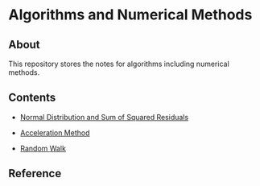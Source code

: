 # Algorithms and Numerical Methods

## About

This repository stores the notes for algorithms including numerical methods.

## Contents

* [Normal Distribution and Sum of Squared Residuals](Normal%20Distribution%20and%20Sum%20of%20Squared%20Residuals.ipynb)

* [Acceleration Method](Acceleration%20Method.ipynb)

* [Random Walk](Random%20Walk.ipynb)

## Reference
